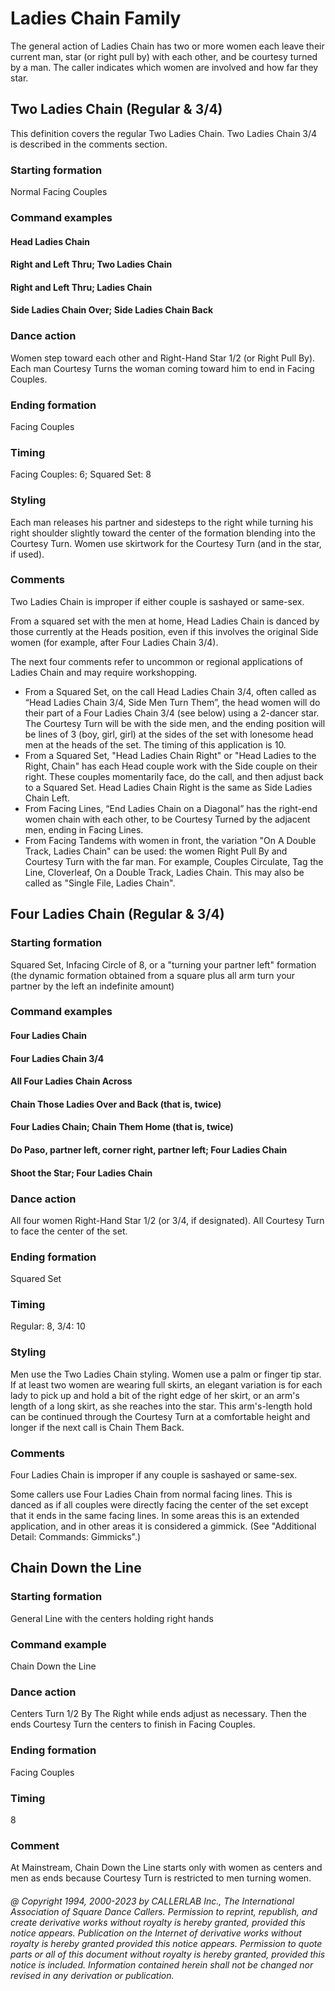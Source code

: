 
# Ladies Chain Family

The general action of Ladies Chain has two or more women each
leave their current man, star (or right pull by) with each other, and
be courtesy turned by a man. The caller indicates which women are
involved and how far they star.

## Two Ladies Chain (Regular & 3/4)

This definition covers the regular Two Ladies Chain. Two Ladies
Chain 3/4 is described in the comments section.

### Starting formation

Normal Facing Couples

### Command examples

#### Head Ladies Chain
#### Right and Left Thru; Two Ladies Chain
#### Right and Left Thru; Ladies Chain
#### Side Ladies Chain Over; Side Ladies Chain Back

### Dance action

Women step toward each other and Right-Hand Star
1/2 (or Right Pull By). Each man Courtesy Turns the woman coming
toward him to end in Facing Couples.

### Ending formation

Facing Couples

### Timing

Facing Couples: 6; Squared Set: 8


### Styling

Each man releases his partner and sidesteps to the
right while turning his right shoulder slightly toward the center of
the formation blending into the Courtesy Turn. Women use skirtwork for
the Courtesy Turn (and in the star, if used).

### Comments

Two Ladies Chain is improper if either couple is sashayed or
same-sex.

From a squared set with the men at home, Head Ladies Chain is
danced by those currently at the Heads position, even if this
involves the original Side women (for example, after Four Ladies Chain 3/4).

The next four comments refer to uncommon or regional
applications of Ladies Chain and may require workshopping.

- From a Squared Set, on the call Head Ladies Chain 3/4, often
called as “Head Ladies Chain 3/4, Side Men Turn Them”, the head
women will do their part of a Four Ladies Chain 3/4 (see below)
using a 2-dancer star. The Courtesy Turn will be with the side men,
and the ending position will be lines of 3 (boy, girl, girl) at the
sides of the set with lonesome head men at the heads of the set. The
timing of this application is 10.
- From a Squared Set, "Head Ladies Chain Right" or "Head
Ladies to the Right, Chain" has each Head couple work with the Side
couple on their right. These couples momentarily face, do the call,
and then adjust back to a Squared Set. Head Ladies Chain Right is
the same as Side Ladies Chain Left.
- From Facing Lines, “End Ladies Chain on a Diagonal” has the
right-end women chain with each other, to be Courtesy Turned by the
adjacent men, ending in Facing Lines.
- From Facing Tandems with women in front, the variation "On A
Double Track, Ladies Chain" can be used: the women Right Pull By and
Courtesy Turn with the far man. For example, Couples Circulate, Tag
the Line, Cloverleaf, On a Double Track, Ladies Chain. This may also
be called as "Single File, Ladies Chain".

## Four Ladies Chain (Regular & 3/4)

### Starting formation

Squared Set, Infacing Circle of 8, or a
"turning your partner left" formation (the dynamic formation
obtained from a square plus all arm turn your partner by the left an
indefinite amount)

### Command examples

#### Four Ladies Chain
#### Four Ladies Chain 3/4
#### All Four Ladies Chain Across
#### Chain Those Ladies Over and Back (that is, twice)
#### Four Ladies Chain; Chain Them Home (that is, twice)
#### Do Paso, partner left, corner right, partner left; Four Ladies Chain
#### Shoot the Star; Four Ladies Chain

### Dance action

All four women Right-Hand Star 1/2 (or 3/4, if
designated). All Courtesy Turn to face the center of the set.


### Ending formation

Squared Set

### Timing

Regular: 8, 3/4: 10

### Styling

Men use the Two Ladies Chain styling. Women use a palm
or finger tip star. If at least two women are wearing full skirts, an
elegant variation is for each lady to pick up and hold a bit of the
right edge of her skirt, or an arm's length of a long skirt, as she
reaches into the star. This arm's-length hold can be continued through
the Courtesy Turn at a comfortable height and longer if the next call
is Chain Them Back.

### Comments

Four Ladies Chain is improper if any couple is
sashayed or same-sex.

Some callers use Four Ladies Chain from normal
facing lines. This is danced as if all couples were directly facing
the center of the set except that it ends in the same facing lines. In
some areas this is an extended application, and in other areas it is
considered a gimmick. (See "Additional Detail: Commands:
Gimmicks".)


## Chain Down the Line

### Starting formation

General Line with the centers holding right hands

### Command example

Chain Down the Line

### Dance action

Centers Turn 1/2 By The Right while ends adjust as necessary.
Then the ends Courtesy Turn the centers to finish in Facing Couples.

### Ending formation

Facing Couples

### Timing

8

### Comment

At Mainstream, Chain Down the Line starts only with women as
centers and men as ends because Courtesy Turn is restricted to men
turning women.

###### @ Copyright 1994, 2000-2023 by CALLERLAB Inc., The International Association of Square Dance Callers. Permission to reprint, republish, and create derivative works without royalty is hereby granted, provided this notice appears. Publication on the Internet of derivative works without royalty is hereby granted provided this notice appears. Permission to quote parts or all of this document without royalty is hereby granted, provided this notice is included. Information contained herein shall not be changed nor revised in any derivation or publication.
